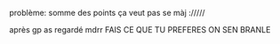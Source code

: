 problème: somme des points ça veut pas se màj ://///

après gp as regardé mdrr
FAIS CE QUE TU PREFERES ON SEN BRANLE